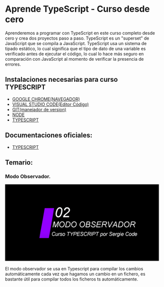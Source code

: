 # Aprende TypeScript - Curso desde cero  

Aprenderemos a programar con TypeScript en este curso completo desde cero y crea dos proyectos paso a paso. TypeScript es un "superset" de JavaScript que se compila a JavaScript. TypeScript usa un sistema de tipado estático, lo cual significa que el tipo de dato de una variable es verificado antes de ejecutar el código, lo cual lo hace más seguro en comparación con JavaScript al momento de verificar la presencia de errores. 


## Instalaciones necesarias para curso TYPESCRIPT 

- [GOOGLE CHROME(NAVEGADOR)](https://www.google.com/intl/es_es/chrome/) 
- [VISUAL STUDIO CODE(Editor Código)](https://code.visualstudio.com/download)
- [GIT(manejador de version)](https://git-scm.com/)
- [NODE](https://nodejs.org/en/)
- [TYPESCRIPT](https://www.typescriptlang.org/download/)

## Documentaciones oficiales:

- [TYPESCRIPT](https://www.typescriptlang.org/)
  
## Temario:

### Modo Observador.

![modo observador](/img/typeScritImage/Observador.PNG)

El modo observador se usa en Typescript para compilar los cambios automáticamente cada vez que hagamos un cambio en un fichero, es bastante útil para compilar todos los ficheros ts automáticamente.